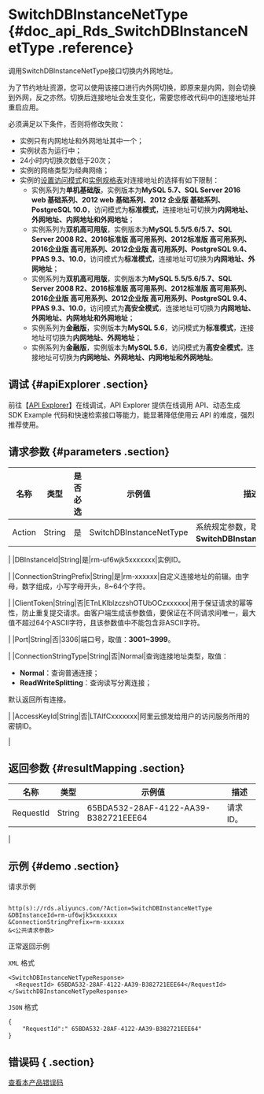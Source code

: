 # SwitchDBInstanceNetType {#doc_api_Rds_SwitchDBInstanceNetType .reference}

调用SwitchDBInstanceNetType接口切换内外网地址。

为了节约地址资源，您可以使用该接口进行内外网切换，即原来是内网，则会切换到外网，反之亦然。切换后连接地址会发生变化，需要您修改代码中的连接地址并重启应用。

必须满足以下条件，否则将修改失败：

-   实例只有内网地址和外网地址其中一个；
-   实例状态为运行中；
-   24小时内切换次数低于20次；
-   实例的网络类型为经典网络；
-   实例的[设置访问模式](~~26193~~)和[实例规格表](~~26312~~)对连接地址的选择有如下限制：
    -   实例系列为**单机基础版**，实例版本为**MySQL 5.7、SQL Server 2016 web 基础系列、2012 web 基础系列、2012 企业版 基础系列、PostgreSQL 10.0**，访问模式为**标准模式**，连接地址可切换为**内网地址、外网地址、内网地址和外网地址**；
    -   实例系列为**双机高可用版**，实例版本为**MySQL 5.5/5.6/5.7、SQL Server 2008 R2、2016标准版 高可用系列、2012标准版 高可用系列、2016企业版 高可用系列、2012企业版 高可用系列、PostgreSQL 9.4、PPAS 9.3、10.0**，访问模式为**标准模式**，连接地址可切换为**内网地址、外网地址**；
    -   实例系列为**双机高可用版**，实例版本为**MySQL 5.5/5.6/5.7、SQL Server 2008 R2、2016标准版 高可用系列、2012标准版 高可用系列、2016企业版 高可用系列、2012企业版 高可用系列、PostgreSQL 9.4、PPAS 9.3、10.0**，访问模式为**高安全模式**，连接地址可切换为**内网地址、外网地址、内网地址和外网地址**；
    -   实例系列为**金融版**，实例版本为**MySQL 5.6**，访问模式为**标准模式**，连接地址可切换为**内网地址、外网地址**；
    -   实例系列为**金融版**，实例版本为**MySQL 5.6**，访问模式为**高安全模式**，连接地址可切换为**内网地址、外网地址、内网地址和外网地址**。

## 调试 {#apiExplorer .section}

前往【[API Explorer](https://api.aliyun.com/#product=Rds&api=SwitchDBInstanceNetType)】在线调试，API Explorer 提供在线调用 API、动态生成 SDK Example 代码和快速检索接口等能力，能显著降低使用云 API 的难度，强烈推荐使用。

## 请求参数 {#parameters .section}

|名称|类型|是否必选|示例值|描述|
|--|--|----|---|--|
|Action|String|是|SwitchDBInstanceNetType|系统规定参数，取值：**SwitchDBInstanceNetType**。

 |
|DBInstanceId|String|是|rm-uf6wjk5xxxxxxx|实例ID。

 |
|ConnectionStringPrefix|String|是|rm-xxxxxx|自定义连接地址的前辍。由字母，数字组成，小写字母开头，8~64个字符。

 |
|ClientToken|String|否|ETnLKlblzczshOTUbOCzxxxxxx|用于保证请求的幂等性，防止重复提交请求。由客户端生成该参数值，要保证在不同请求间唯一，最大值不超过64个ASCII字符，且该参数值中不能包含非ASCII字符。

 |
|Port|String|否|3306|端口号，取值：**3001~3999**。

 |
|ConnectionStringType|String|否|Normal|查询连接地址类型，取值：

 -   **Normal**：查询普通连接；
-   **ReadWriteSplitting**：查询读写分离连接；

 默认返回所有连接。

 |
|AccessKeyId|String|否|LTAIfCxxxxxxx|阿里云颁发给用户的访问服务所用的密钥ID。

 |

## 返回参数 {#resultMapping .section}

|名称|类型|示例值|描述|
|--|--|---|--|
|RequestId|String|65BDA532-28AF-4122-AA39-B382721EEE64|请求ID。

 |

## 示例 {#demo .section}

请求示例

``` {#request_demo}

http(s)://rds.aliyuncs.com/?Action=SwitchDBInstanceNetType
&DBInstanceId=rm-uf6wjk5xxxxxxx
&ConnectionStringPrefix=rm-xxxxxx
&<公共请求参数>

```

正常返回示例

`XML` 格式

``` {#xml_return_success_demo}
<SwitchDBInstanceNetTypeResponse>
  <RequestId> 65BDA532-28AF-4122-AA39-B382721EEE64</RequestId>
</SwitchDBInstanceNetTypeResponse>

```

`JSON` 格式

``` {#json_return_success_demo}
{
	"RequestId":" 65BDA532-28AF-4122-AA39-B382721EEE64"
}
```

## 错误码 { .section}

[查看本产品错误码](https://error-center.aliyun.com/status/product/Rds)

